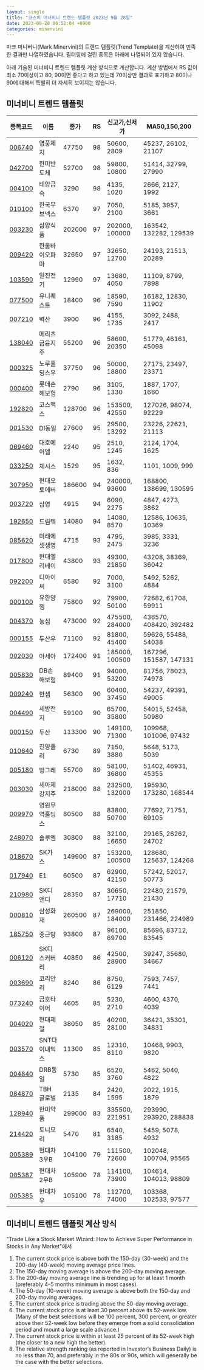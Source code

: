 ```yaml
---
layout: single
title: "코스피 미너비니 트렌드 템플릿 2023년 9월 28일"
date: 2023-09-28 06:52:04 +0900
categories: minervini
---
```

마크 미니버니(Mark Minervini)의 트렌드 템플릿(Trend Template)을 계산하여 만족한 결과만 나열하였습니다. 필터링에 걸린 종목은 아래에 나열되어 있지 않습니다.

아래 기술된 미너비니 트렌드 템플릿 계산 방식으로 계산합니다. 계산 방법에서 RS 값이 최소 70이상이고 80, 90이면 좋다고 하고 있는데 70이상만 결과로 표기하고 80이나 90에 대해서 특별히 더 자세히 보이지는 않습니다.

## 미너비니 트렌드 템플릿

|종목코드|이름|종가|RS|신고가,신저가|MA50,150,200|
|------|---|---|--|---------|------------|
|[006740](https://finance.daum.net/quotes/A006740)|영풍제지|47750|98|50600, 2809|45237, 26102, 21107|
|[042700](https://finance.daum.net/quotes/A042700)|한미반도체|52700|98|59800, 10800|51414, 32799, 27990|
|[004100](https://finance.daum.net/quotes/A004100)|태양금속|3290|98|4135, 1020|2666, 2127, 1992|
|[010100](https://finance.daum.net/quotes/A010100)|한국무브넥스|6370|97|7050, 2100|5185, 3957, 3661|
|[003230](https://finance.daum.net/quotes/A003230)|삼양식품|202000|97|202000, 100000|163542, 132282, 129539|
|[009420](https://finance.daum.net/quotes/A009420)|한올바이오파마|32650|97|32650, 12700|24193, 21513, 20289|
|[103590](https://finance.daum.net/quotes/A103590)|일진전기|12990|97|13680, 4050|11109, 8799, 7898|
|[077500](https://finance.daum.net/quotes/A077500)|유니퀘스트|18400|96|18590, 7590|16182, 12830, 11902|
|[007210](https://finance.daum.net/quotes/A007210)|벽산|3900|96|4155, 1735|3092, 2488, 2417|
|[138040](https://finance.daum.net/quotes/A138040)|메리츠금융지주|55200|96|58600, 20350|51779, 46161, 45098|
|[000325](https://finance.daum.net/quotes/A000325)|노루홀딩스우|37750|96|50000, 18800|27175, 23497, 23371|
|[000400](https://finance.daum.net/quotes/A000400)|롯데손해보험|2790|96|3105, 1330|1887, 1707, 1660|
|[192820](https://finance.daum.net/quotes/A192820)|코스맥스|128700|96|153500, 42550|127026, 98074, 92229|
|[001530](https://finance.daum.net/quotes/A001530)|DI동일|27600|95|29500, 13292|23226, 22621, 21113|
|[069460](https://finance.daum.net/quotes/A069460)|대호에이엘|2240|95|2510, 1245|2124, 1704, 1625|
|[033250](https://finance.daum.net/quotes/A033250)|체시스|1529|95|1632, 836|1101, 1009, 999|
|[307950](https://finance.daum.net/quotes/A307950)|현대오토에버|186600|94|240000, 93600|168800, 138699, 130595|
|[003720](https://finance.daum.net/quotes/A003720)|삼영|4915|94|6090, 2275|4847, 4273, 3862|
|[192650](https://finance.daum.net/quotes/A192650)|드림텍|14080|94|14080, 8570|12586, 10635, 10369|
|[085620](https://finance.daum.net/quotes/A085620)|미래에셋생명|4715|93|4795, 2475|3985, 3331, 3236|
|[017800](https://finance.daum.net/quotes/A017800)|현대엘리베이|43800|93|49300, 21850|43208, 38369, 36042|
|[092200](https://finance.daum.net/quotes/A092200)|디아이씨|6580|92|7000, 3100|5492, 5262, 4884|
|[000100](https://finance.daum.net/quotes/A000100)|유한양행|75800|92|79900, 50100|72682, 61708, 59911|
|[004370](https://finance.daum.net/quotes/A004370)|농심|473000|92|475500, 284000|436570, 408420, 392482|
|[000155](https://finance.daum.net/quotes/A000155)|두산우|71100|92|81800, 45400|59626, 55488, 54038|
|[002030](https://finance.daum.net/quotes/A002030)|아세아|172400|91|185000, 100500|167296, 151587, 147131|
|[005830](https://finance.daum.net/quotes/A005830)|DB손해보험|89400|91|94000, 53200|81756, 78023, 74978|
|[009240](https://finance.daum.net/quotes/A009240)|한샘|56300|90|60400, 37450|54237, 49391, 49005|
|[004490](https://finance.daum.net/quotes/A004490)|세방전지|59100|90|65700, 35800|54015, 52458, 50980|
|[000150](https://finance.daum.net/quotes/A000150)|두산|113300|90|149100, 71300|109968, 101006, 97432|
|[010640](https://finance.daum.net/quotes/A010640)|진양폴리|6730|89|7150, 3880|5648, 5173, 5039|
|[005180](https://finance.daum.net/quotes/A005180)|빙그레|55700|89|58100, 36800|51402, 46931, 45355|
|[003030](https://finance.daum.net/quotes/A003030)|세아제강지주|218000|88|232500, 132000|195930, 173280, 168544|
|[009970](https://finance.daum.net/quotes/A009970)|영원무역홀딩스|80500|88|83800, 50700|77692, 71751, 69105|
|[248070](https://finance.daum.net/quotes/A248070)|솔루엠|30800|88|32100, 16650|29165, 26262, 24702|
|[018670](https://finance.daum.net/quotes/A018670)|SK가스|149900|87|153200, 100500|128680, 125637, 124268|
|[017940](https://finance.daum.net/quotes/A017940)|E1|60500|87|62900, 42150|57242, 52017, 50773|
|[210980](https://finance.daum.net/quotes/A210980)|SK디앤디|28350|87|30650, 17710|22480, 21579, 21430|
|[000810](https://finance.daum.net/quotes/A000810)|삼성화재|260500|87|269000, 184000|251850, 231466, 224989|
|[185750](https://finance.daum.net/quotes/A185750)|종근당|93800|87|96100, 69700|85696, 83712, 83545|
|[006120](https://finance.daum.net/quotes/A006120)|SK디스커버리|40850|86|42500, 28900|39247, 35680, 34667|
|[003690](https://finance.daum.net/quotes/A003690)|코리안리|8240|86|8750, 6129|7593, 7457, 7441|
|[073240](https://finance.daum.net/quotes/A073240)|금호타이어|4605|85|5230, 2710|4600, 4370, 4039|
|[004020](https://finance.daum.net/quotes/A004020)|현대제철|38050|85|40200, 28100|36421, 35301, 34831|
|[003570](https://finance.daum.net/quotes/A003570)|SNT다이내믹스|11300|85|12310, 8110|10468, 9903, 9820|
|[004840](https://finance.daum.net/quotes/A004840)|DRB동일|5730|85|6520, 3760|5462, 5040, 4822|
|[084870](https://finance.daum.net/quotes/A084870)|TBH글로벌|2135|84|2420, 1595|2022, 1915, 1879|
|[128940](https://finance.daum.net/quotes/A128940)|한미약품|299000|83|335500, 221951|293990, 293920, 288838|
|[214420](https://finance.daum.net/quotes/A214420)|토니모리|5470|81|6540, 3185|5459, 5078, 4932|
|[005389](https://finance.daum.net/quotes/A005389)|현대차3우B|104100|79|111500, 72600|102048, 100704, 95565|
|[005387](https://finance.daum.net/quotes/A005387)|현대차2우B|105900|78|114100, 73900|104614, 104013, 98809|
|[005385](https://finance.daum.net/quotes/A005385)|현대차우|105100|78|112700, 74000|103368, 102533, 97577|

## 미너비니 트렌드 템플릿 계산 방식

"Trade Like a Stock Market Wizard: How to Achieve Super Performance in Stocks in Any Market"에서

 1. The current stock price is above both the 150-day (30-week) and the 200-day (40-week) moving average price lines.
 1. The 150-day moving average is above the 200-day moving average.
 1. The 200-day moving average line is trending up for at least 1 month (preferably 4–5 months minimum in most cases).
 1. The 50-day (10-week) moving average is above both the 150-day and 200-day moving averages.
 1. The current stock price is trading above the 50-day moving average.
 1. The current stock price is at least 30 percent above its 52-week low. (Many of the best selections will be 100 percent, 300 percent, or greater above their 52-week low before they emerge from a solid consolidation period and mount a large scale advance.)
 1. The current stock price is within at least 25 percent of its 52-week high (the closer to a new high the better).
 1. The relative strength ranking (as reported in Investor’s Business Daily) is no less than 70, and preferably in the 80s or 90s, which will generally be the case with the better selections.
